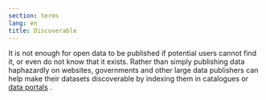 ```yaml
---
section: terms
lang: en
title: Discoverable
---
```


It is not enough for open data to be published if potential users cannot find it, or even do not know that it exists. Rather than simply publishing data haphazardly on websites, governments and other large data publishers can help make their datasets discoverable by indexing them in catalogues or [data portals](/glossary/en/terms/data-protal) .
